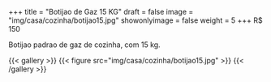 +++
title = "Botijao de Gaz 15 KG"
draft = false
image = "img/casa/cozinha/botijao15.jpg"
showonlyimage = false
weight = 5
+++
<span class="price">R$ 150</span>

<!--more-->

Botijao padrao de gaz de cozinha, com 15 kg.

{{< gallery >}}
{{< figure src="img/casa/cozinha/botijao15.jpg" >}}
{{< /gallery >}}
